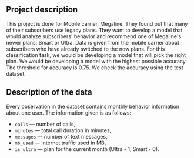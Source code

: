 ## Project description

This project is done for Mobile carrier, Megaline. They found out that many of their subscribers use legacy plans. They want to develop a model that would analyze subscribers' behavior and recommend one of Megaline's newer plans: Smart or Ultra.
Data is given from the mobile carrier about subscribers who have already switched to the new plans. For this classification task, we would be developing a model that will pick the right plan. 
We would be developing a model with the highest possible accuracy. The threshold for accuracy is 0.75. We check the accuracy using the test dataset.


## Description of the data

Every observation in the dataset contains monthly behavior information about one user. The information given is as follows:
- `сalls` — number of calls,
- `minutes` — total call duration in minutes,
- `messages` — number of text messages,
- `mb_used` — Internet traffic used in MB,
- `is_ultra` — plan for the current month (Ultra - 1, Smart - 0).

